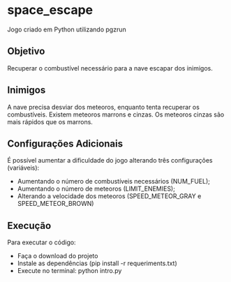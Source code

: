 # space_escape
Jogo criado em Python utilizando pgzrun

## Objetivo
Recuperar o combustível necessário para a nave escapar dos inimigos.

## Inimigos
A nave precisa desviar dos meteoros, enquanto tenta recuperar os combustíveis.
Existem meteoros marrons e cinzas. Os meteoros cinzas são mais rápidos que os marrons.

## Configurações Adicionais
É possível aumentar a dificuldade do jogo alterando três configurações (variáveis):
- Aumentando o número de combustíveis necessários (NUM_FUEL);
- Aumentando o número de meteoros (LIMIT_ENEMIES);
- Alterando a velocidade dos meteoros (SPEED_METEOR_GRAY e SPEED_METEOR_BROWN)

## Execução
Para executar o código:
- Faça o download do projeto
- Instale as dependências (pip install -r requeriments.txt)
- Execute no terminal: python intro.py
